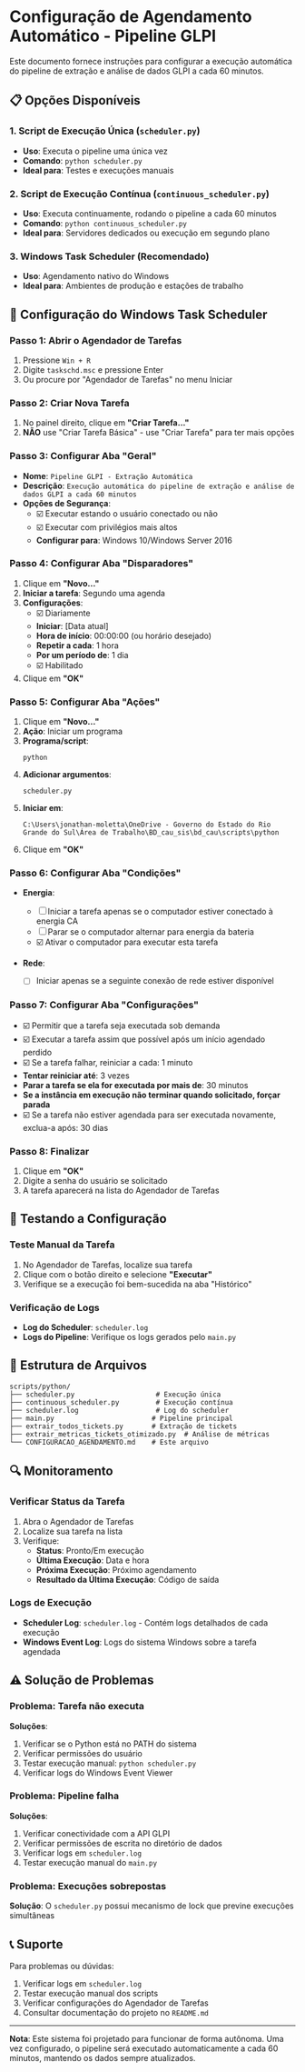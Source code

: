 # Configuração de Agendamento Automático - Pipeline GLPI

Este documento fornece instruções para configurar a execução automática do pipeline de extração e análise de dados GLPI a cada 60 minutos.

## 📋 Opções Disponíveis

### 1. Script de Execução Única (`scheduler.py`)
- **Uso**: Executa o pipeline uma única vez
- **Comando**: `python scheduler.py`
- **Ideal para**: Testes e execuções manuais

### 2. Script de Execução Contínua (`continuous_scheduler.py`)
- **Uso**: Executa continuamente, rodando o pipeline a cada 60 minutos
- **Comando**: `python continuous_scheduler.py`
- **Ideal para**: Servidores dedicados ou execução em segundo plano

### 3. Windows Task Scheduler (Recomendado)
- **Uso**: Agendamento nativo do Windows
- **Ideal para**: Ambientes de produção e estações de trabalho

## 🔧 Configuração do Windows Task Scheduler

### Passo 1: Abrir o Agendador de Tarefas
1. Pressione `Win + R`
2. Digite `taskschd.msc` e pressione Enter
3. Ou procure por "Agendador de Tarefas" no menu Iniciar

### Passo 2: Criar Nova Tarefa
1. No painel direito, clique em **"Criar Tarefa..."**
2. **NÃO** use "Criar Tarefa Básica" - use "Criar Tarefa" para ter mais opções

### Passo 3: Configurar Aba "Geral"
- **Nome**: `Pipeline GLPI - Extração Automática`
- **Descrição**: `Execução automática do pipeline de extração e análise de dados GLPI a cada 60 minutos`
- **Opções de Segurança**:
  - ☑️ Executar estando o usuário conectado ou não
  - ☑️ Executar com privilégios mais altos
  - **Configurar para**: Windows 10/Windows Server 2016

### Passo 4: Configurar Aba "Disparadores"
1. Clique em **"Novo..."**
2. **Iniciar a tarefa**: Segundo uma agenda
3. **Configurações**:
   - ☑️ Diariamente
   - **Iniciar**: [Data atual]
   - **Hora de início**: 00:00:00 (ou horário desejado)
   - **Repetir a cada**: 1 hora
   - **Por um período de**: 1 dia
   - ☑️ Habilitado
4. Clique em **"OK"**

### Passo 5: Configurar Aba "Ações"
1. Clique em **"Novo..."**
2. **Ação**: Iniciar um programa
3. **Programa/script**: 
   ```
   python
   ```
4. **Adicionar argumentos**:
   ```
   scheduler.py
   ```
5. **Iniciar em**:
   ```
   C:\Users\jonathan-moletta\OneDrive - Governo do Estado do Rio Grande do Sul\Área de Trabalho\BD_cau_sis\bd_cau\scripts\python
   ```
6. Clique em **"OK"**

### Passo 6: Configurar Aba "Condições"
- **Energia**:
  - ☐ Iniciar a tarefa apenas se o computador estiver conectado à energia CA
  - ☐ Parar se o computador alternar para energia da bateria
  - ☑️ Ativar o computador para executar esta tarefa

- **Rede**:
  - ☐ Iniciar apenas se a seguinte conexão de rede estiver disponível

### Passo 7: Configurar Aba "Configurações"
- ☑️ Permitir que a tarefa seja executada sob demanda
- ☑️ Executar a tarefa assim que possível após um início agendado perdido
- ☑️ Se a tarefa falhar, reiniciar a cada: 1 minuto
- **Tentar reiniciar até**: 3 vezes
- **Parar a tarefa se ela for executada por mais de**: 30 minutos
- **Se a instância em execução não terminar quando solicitado, forçar parada**
- ☑️ Se a tarefa não estiver agendada para ser executada novamente, exclua-a após: 30 dias

### Passo 8: Finalizar
1. Clique em **"OK"**
2. Digite a senha do usuário se solicitado
3. A tarefa aparecerá na lista do Agendador de Tarefas

## 🧪 Testando a Configuração

### Teste Manual da Tarefa
1. No Agendador de Tarefas, localize sua tarefa
2. Clique com o botão direito e selecione **"Executar"**
3. Verifique se a execução foi bem-sucedida na aba "Histórico"

### Verificação de Logs
- **Log do Scheduler**: `scheduler.log`
- **Logs do Pipeline**: Verifique os logs gerados pelo `main.py`

## 📁 Estrutura de Arquivos

```
scripts/python/
├── scheduler.py                    # Execução única
├── continuous_scheduler.py         # Execução contínua
├── scheduler.log                   # Log do scheduler
├── main.py                        # Pipeline principal
├── extrair_todos_tickets.py       # Extração de tickets
├── extrair_metricas_tickets_otimizado.py  # Análise de métricas
└── CONFIGURACAO_AGENDAMENTO.md    # Este arquivo
```

## 🔍 Monitoramento

### Verificar Status da Tarefa
1. Abra o Agendador de Tarefas
2. Localize sua tarefa na lista
3. Verifique:
   - **Status**: Pronto/Em execução
   - **Última Execução**: Data e hora
   - **Próxima Execução**: Próximo agendamento
   - **Resultado da Última Execução**: Código de saída

### Logs de Execução
- **Scheduler Log**: `scheduler.log` - Contém logs detalhados de cada execução
- **Windows Event Log**: Logs do sistema Windows sobre a tarefa agendada

## ⚠️ Solução de Problemas

### Problema: Tarefa não executa
**Soluções**:
1. Verificar se o Python está no PATH do sistema
2. Verificar permissões do usuário
3. Testar execução manual: `python scheduler.py`
4. Verificar logs do Windows Event Viewer

### Problema: Pipeline falha
**Soluções**:
1. Verificar conectividade com a API GLPI
2. Verificar permissões de escrita no diretório de dados
3. Verificar logs em `scheduler.log`
4. Testar execução manual do `main.py`

### Problema: Execuções sobrepostas
**Solução**: O `scheduler.py` possui mecanismo de lock que previne execuções simultâneas

## 📞 Suporte

Para problemas ou dúvidas:
1. Verificar logs em `scheduler.log`
2. Testar execução manual dos scripts
3. Verificar configurações do Agendador de Tarefas
4. Consultar documentação do projeto no `README.md`

---

**Nota**: Este sistema foi projetado para funcionar de forma autônoma. Uma vez configurado, o pipeline será executado automaticamente a cada 60 minutos, mantendo os dados sempre atualizados.